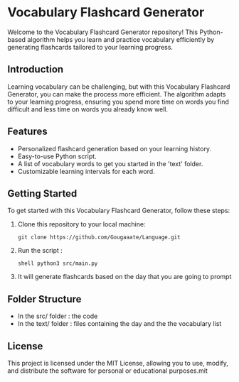 # Vocabulary Flashcard Generator

Welcome to the Vocabulary Flashcard Generator repository! This Python-based algorithm helps you learn and practice vocabulary efficiently by generating flashcards tailored to your learning progress.

## Introduction

Learning vocabulary can be challenging, but with this Vocabulary Flashcard Generator, you can make the process more efficient. The algorithm adapts to your learning progress, ensuring you spend more time on words you find difficult and less time on words you already know well.

## Features

- Personalized flashcard generation based on your learning history.
- Easy-to-use Python script.
- A list of vocabulary words to get you started in the 'text' folder.
- Customizable learning intervals for each word.

## Getting Started

To get started with this Vocabulary Flashcard Generator, follow these steps:

1. Clone this repository to your local machine:

   ```shell
   git clone https://github.com/Gougaaate/Language.git
   ```
2. Run the script :
   ```
   shell python3 src/main.py
   ```
3. It will generate flashcards based on the day that you are going to prompt

## Folder Structure

- In the src/ folder : the code
- In the text/ folder : files containing the day and the the vocabulary list

## License   
This project is licensed under the MIT License, allowing you to use, modify, and distribute the software for personal or educational purposes.mit
